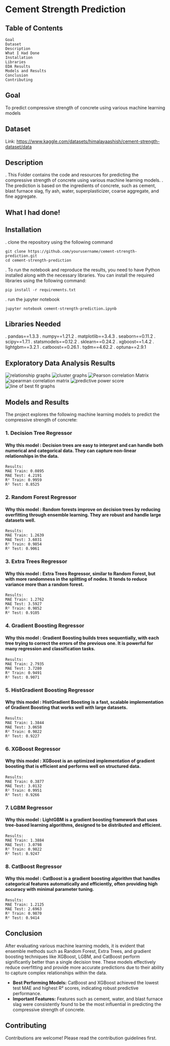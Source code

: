 # Cement Strength Prediction

## Table of Contents

```
Goal
Dataset
Description
What I Had Done
Installation
Libraries
EDA Results
Models and Results
Conclusion
Contributing
```

## Goal

To predict compressive strength of concrete using various machine learning models


## Dataset

Link: https://www.kaggle.com/datasets/himalayaashish/cement-strength-dataset/data


## Description

. This Folder contains the code and resources for predicting the compressive strength of concrete using various machine learning models. 
. The prediction is based on the ingredients of concrete, such as cement, blast furnace slag, fly ash, water, superplasticizer, coarse aggregate, and fine aggregate.


## What I had done!
## Installation
. clone the repository using the following command

```
git clone https://github.com/yourusername/cement-strength-prediction.git
cd cement-strength-prediction
```

. To run the notebook and reproduce the results, you need to have Python installed along with the
necessary libraries. You can install the required libraries using the following command:

```
pip install -r requirements.txt
```

. run the jupyter notebook

```
jupyter notebook cement-strength-prediction.ipynb
```

## Libraries Needed

. pandas==1.3.3
. numpy==1.21.2
. matplotlib==3.4.3
. seaborn==0.11.2
. scipy==1.7.1
. statsmodels==0.12.2
. sklearn==0.24.2
. xgboost==1.4.2
. lightgbm==3.2.1
. catboost==0.26.1
. tqdm==4.62.2
. optuna==2.9.1

## Exploratory Data Analysis Results

![relationship graphs](https://github.com/adi271001/ML-Crate/blob/cement-strength/Cement%20Strength%20Prediction/images/__results___8_0.png?raw=true)
![cluster graphs](https://github.com/adi271001/ML-Crate/blob/cement-strength/Cement%20Strength%20Prediction/images/__results___9_0.png?raw=true)
![Pearson correlation Matrix](https://github.com/adi271001/ML-Crate/blob/cement-strength/Cement%20Strength%20Prediction/images/__results___10_0.png?raw=true)
![spearman correlation matrix](https://github.com/adi271001/ML-Crate/blob/cement-strength/Cement%20Strength%20Prediction/images/__results___11_0.png?raw=true)
![predictive power score](https://github.com/adi271001/ML-Crate/blob/cement-strength/Cement%20Strength%20Prediction/images/__results___12_0.png?raw=true)
![line of best fit graphs](https://github.com/adi271001/ML-Crate/blob/cement-strength/Cement%20Strength%20Prediction/images/__results___13_0.png?raw=true)


## Models and Results

The project explores the following machine learning models to predict the compressive strength
of concrete:

### 1. Decision Tree Regressor

#### Why this model : Decision trees are easy to interpret and can handle both numerical and categorical data. They can capture non-linear relationships in the data.

```
Results:
MAE Train: 0.0895
MAE Test: 4.2191
R² Train: 0.9959
R² Test: 0.8525
```
### 2. Random Forest Regressor

#### Why this model : Random forests improve on decision trees by reducing overfitting through ensemble learning. They are robust and handle large datasets well.

```
Results:
MAE Train: 1.2639
MAE Test: 3.6031
R² Train: 0.9854
R² Test: 0.9061
```
### 3. Extra Trees Regressor

#### Why this model :  Extra Trees Regressor, similar to Random Forest, but with more randomness in the splitting of nodes. It tends to reduce variance more than a random forest.

```
Results:
MAE Train: 1.2762
MAE Test: 3.5927
R² Train: 0.9852
R² Test: 0.9105
```
### 4. Gradient Boosting Regressor

#### Why this model : Gradient Boosting builds trees sequentially, with each tree trying to correct the errors of the previous one. It is powerful for many regression and classification tasks.

```
Results:
MAE Train: 2.7935
MAE Test: 3.7280
R² Train: 0.9491
R² Test: 0.9071
```
### 5. HistGradient Boosting Regressor

#### Why this model : HistGradient Boosting is a fast, scalable implementation of Gradient Boosting that works well with large datasets.

```
Results:
MAE Train: 1.3844
MAE Test: 3.0658
R² Train: 0.9822
R² Test: 0.9227
```
### 6. XGBoost Regressor

#### Why this model : XGBoost is an optimized implementation of gradient boosting that is efficient and performs well on structured data.

```
Results:
MAE Train: 0.3877
MAE Test: 3.0132
R² Train: 0.9951
R² Test: 0.9266
```
### 7. LGBM Regressor

#### Why this model : LightGBM is a gradient boosting framework that uses tree-based learning algorithms, designed to be distributed and efficient.

```
Results:
MAE Train: 1.3884
MAE Test: 3.0798
R² Train: 0.9822
R² Test: 0.9247
```
### 8. CatBoost Regressor

#### Why this model : CatBoost is a gradient boosting algorithm that handles categorical features automatically and efficiently, often providing high accuracy with minimal parameter tuning.

```
Results:
MAE Train: 1.2125
MAE Test: 2.6963
R² Train: 0.9870
R² Test: 0.9414
```

## Conclusion
After evaluating various machine learning models, it is evident that ensemble methods such as Random Forest, Extra Trees, and gradient boosting techniques like XGBoost, LGBM, and CatBoost perform significantly better than a single decision tree. These models effectively reduce overfitting and provide more accurate predictions due to their ability to capture complex relationships within the data.

- **Best Performing Models:** CatBoost and XGBoost achieved the lowest test MAE and highest R² scores, indicating robust predictive performance.
- **Important Features:** Features such as cement, water, and blast furnace slag were consistently found to be the most influential in predicting the compressive strength of concrete.

## Contributing

Contributions are welcome! Please read the contribution guidelines first.




